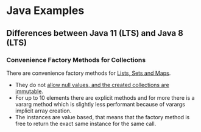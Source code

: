 # Java Examples
## Differences between Java 11 (LTS) and Java 8 (LTS)
### Convenience Factory Methods for Collections
There are convenience factory methods for [Lists, Sets and Maps](java11/src/main/java/ch/mhaspra/java11/collections/ConvenienceFactoryMethods.java).
* They do not [allow null values, and the created collections are immutable](java11/src/test/java/ch/mhaspra/java11/collections/ConvenienceFactoryMethodsTest.java).
* For up to 10 elements there are explicit methods and for more there is a vararg method which is slightly less performant because of varargs implicit array creation.
* The instances are value based, that means that the factory method is free to return the exact same instance for the same call.
